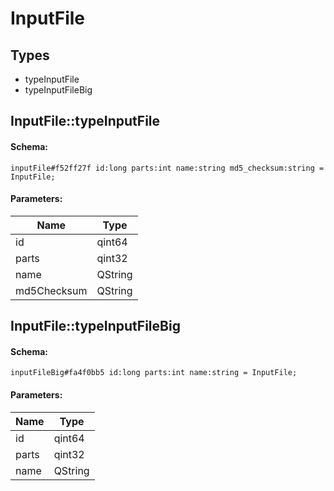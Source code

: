 # InputFile

## Types

* typeInputFile
* typeInputFileBig

## InputFile::typeInputFile

#### Schema:

`inputFile#f52ff27f id:long parts:int name:string md5_checksum:string = InputFile;`

#### Parameters:

|Name|Type|
|----|----|
|id|qint64|
|parts|qint32|
|name|QString|
|md5Checksum|QString|

## InputFile::typeInputFileBig

#### Schema:

`inputFileBig#fa4f0bb5 id:long parts:int name:string = InputFile;`

#### Parameters:

|Name|Type|
|----|----|
|id|qint64|
|parts|qint32|
|name|QString|


